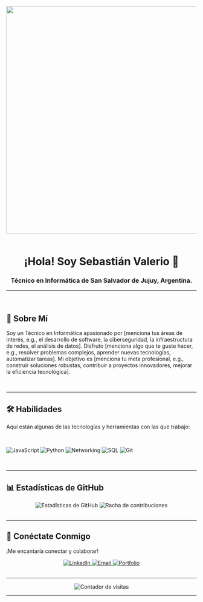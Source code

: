 <div align="center">
  <img src="https://raw.githubusercontent.com/MicaelliDev/MicaelliDev/main/assets/banner.gif" width="600" />
</div>

<br>

<div align="center">
  <h1>¡Hola! Soy Sebastián Valerio 👋</h1>
  <h3>Técnico en Informática de San Salvador de Jujuy, Argentina.</h3>
</div>

---

<br>

## 🚀 Sobre Mí

Soy un Técnico en Informática apasionado por [menciona tus áreas de interés, e.g., el desarrollo de software, la ciberseguridad, la infraestructura de redes, el análisis de datos]. Disfruto [menciona algo que te guste hacer, e.g., resolver problemas complejos, aprender nuevas tecnologías, automatizar tareas]. Mi objetivo es [menciona tu meta profesional, e.g., construir soluciones robustas, contribuir a proyectos innovadores, mejorar la eficiencia tecnológica].

<br>

---

## 🛠️ Habilidades

Aquí están algunas de las tecnologías y herramientas con las que trabajo:

<br>

<p align="left">
  <img src="https://img.shields.io/badge/JavaScript-F7DF1E?style=for-the-badge&logo=javascript&logoColor=black" alt="JavaScript" />
  <img src="https://img.shields.io/badge/Python-3776AB?style=for-the-badge&logo=python&logoColor=white" alt="Python" />
  <https://img.shields.io/badge/Linux-FCC624?style=for-the-badge&logo=linux&logoColor=black" alt="Linux" />
  <img src="https://img.shields.io/badge/Networking-0078D4?style=for-the-badge&logo=microsoft&logoColor=white" alt="Networking" />
  <img src="https://img.shields.io/badge/SQL-4479A1?style=for-the-badge&logo=postgresql&logoColor=white" alt="SQL" />
  <img src="https://img.shields.io/badge/Git-F05032?style=for-the-badge&logo=git&logoColor=white" alt="Git" />
  </p>

<br>

---

## 📊 Estadísticas de GitHub

<div align="center">
  <img src="https://github-readme-stats.vercel.app/api?username=Sebasti348&show_icons=true&theme=dracula&hide_border=true&locale=es" alt="Estadísticas de GitHub" />
  <img src="https://github-readme-streak-stats.herokuapp.com/?user=Sebasti348&theme=dracula&hide_border=true&locale=es" alt="Racha de contribuciones" />
</div>

<br>

---

## 🤝 Conéctate Conmigo

¡Me encantaría conectar y colaborar!

<div align="center">
  <a href="https://linkedin.com/in/TU_USUARIO_LINKEDIN" target="_blank">
    <img src="https://img.shields.io/badge/LinkedIn-0077B5?style=for-the-badge&logo=linkedin&logoColor=white" alt="LinkedIn" />
  </a>
  <a href="valeriosebastian26@gmail.com">
    <img src="https://img.shields.io/badge/Email-D14836?style=for-the-badge&logo=gmail&logoColor=white" alt="Email" />
  </a>
  <a href="https://TU_SITIO_WEB.com" target="_blank">
    <img src="https://img.shields.io/badge/Portfolio-FF5722?style=for-the-badge&logo=google-chrome&logoColor=white" alt="Portfolio" />
  </a>
</div>

<br>

---

<div align="center">
  <img src="https://komarev.com/ghpvc/?username=TU_USUARIO_GITHUB&color=blueviolet" alt="Contador de visitas" />
</div>

---
